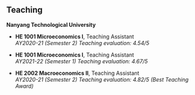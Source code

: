 Teaching
---

**Nanyang Technological University**

- **HE 1001 Microeconomics I**, Teaching Assistant  
  *AY2020-21 (Semester 2)*
  *Teaching evaluation: 4.54/5*

- **HE 1001 Microeconomics I**, Teaching Assistant  
  *AY2021-22 (Semester 1)*
  *Teaching evaluation: 4.67/5*

- **HE 2002 Macroeconomics II**, Teaching Assistant  
  *AY2020-21 (Semester 2)*
  *Teaching evaluation: 4.82/5 (Best Teaching Award)*
